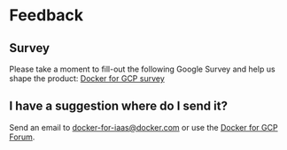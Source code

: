 <!--[metadata]>
+++
title = "Feedback"
description = "Docker for GCP Feedback"
keywords = ["iaas, gcp"]
[menu.main]
identifier="faq-feedback"
parent = "docs-gcp-faq"
name = "Feedback"
weight="120"
+++
<![end-metadata]-->

# Feedback

## Survey

Please take a moment to fill-out the following Google Survey and help us shape
the product: [Docker for GCP survey]

## I have a suggestion where do I send it?

Send an email to <docker-for-iaas@docker.com> or use the [Docker for GCP Forum].


 [Docker for GCP survey]: https://goo.gl/forms/odVRD5wOARG8PrFI2
 [Docker for GCP Forum]: https://forums.docker.com/c/docker-for-gcp
